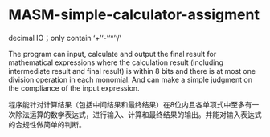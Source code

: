 # MASM-simple-calculator-assigment
decimal IO；only contain ‘+’‘-’‘*’‘/’

The program can input, calculate and output the final result for mathematical expressions where the calculation result (including intermediate result and final result) is within 8 bits and there is at most one division operation in each monomial. And can make a simple judgment on the compliance of the input expression.

程序能针对计算结果（包括中间结果和最终结果）在8位内且各单项式中至多有一次除法运算的数学表达式，进行输入、计算和最终结果的输出。并能对输入表达式的合规性做简单的判断。
